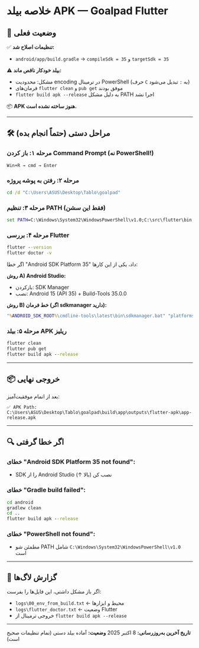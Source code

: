 
# خلاصه بیلد APK — Goalpad Flutter

## 🎯 وضعیت فعلی

✅ **تنظیمات اصلاح شد:**
- `android/app/build.gradle` → `compileSdk = 35` و `targetSdk = 35`

⚠️ **بیلد خودکار ناقص ماند:**
- مشکل: محدودیت encoding در ترمینال PowerShell (حرف `C` به `:` تبدیل می‌شود)
- فرمان‌های `flutter clean` و `pub get` موفق بودند
- `flutter build apk --release` به دلیل مشکل PATH اجرا نشد

📦 **APK هنوز ساخته نشده است.**

---

## 🛠️ مراحل دستی (حتماً انجام بده)

### مرحله ۱: باز کردن Command Prompt (نه PowerShell!)
```
Win+R → cmd → Enter
```

### مرحله ۲: رفتن به پوشه پروژه
```cmd
cd /d "C:\Users\ASUS\Desktop\Tablo\goalpad"
```

### مرحله ۳: تنظیم PATH (فقط این سشن)
```cmd
set PATH=C:\Windows\System32\WindowsPowerShell\v1.0;C:\src\flutter\bin;%PATH%
```

### مرحله ۴: بررسی Flutter
```cmd
flutter --version
flutter doctor -v
```
اگر خطا "Android SDK Platform 35" داد، یکی از این کارها:

**روش A) Android Studio:**
- بازکردن: SDK Manager
- نصب: Android 15 (API 35) + Build-Tools 35.0.0

**روش B) خط فرمان (اگر sdkmanager دارید):**
```cmd
"%ANDROID_SDK_ROOT%\cmdline-tools\latest\bin\sdkmanager.bat" "platforms;android-35" "build-tools;35.0.0"
```

### مرحله ۵: بیلد APK ریلیز
```cmd
flutter clean
flutter pub get
flutter build apk --release
```

---

## 📦 خروجی نهایی

بعد از اتمام موفقیت‌آمیز:
```
✅ APK Path: C:\Users\ASUS\Desktop\Tablo\goalpad\build\app\outputs\flutter-apk\app-release.apk
```

---

## 🔍 اگر خطا گرفتی

### خطای "Android SDK Platform 35 not found":
- SDK را از Android Studio نصب کن (بالا ↑)

### خطای "Gradle build failed":
```cmd
cd android
gradlew clean
cd ..
flutter build apk --release
```

### خطای "PowerShell not found":
- مطمئن شو PATH شامل `C:\Windows\System32\WindowsPowerShell\v1.0` است

---

## 📝 گزارش لاگ‌ها

اگر باز مشکل داشتی، این فایل‌ها را بفرست:
- `logs\00_env_from_build.txt` ← محیط و ابزارها
- `logs\flutter_doctor.txt` ← وضعیت Flutter
- خروجی ترمینال از `flutter build apk --release`

---

**تاریخ آخرین به‌روزرسانی:** 8 اکتبر 2025
**وضعیت:** آماده بیلد دستی (تمام تنظیمات صحیح است)
